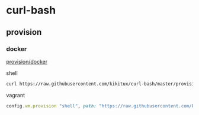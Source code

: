 # curl-bash

## provision

### docker
[provision/docker](https://raw.githubusercontent.com/kikitux/curl-bash/master/provision/docker.sh)

shell
```bash
curl https://raw.githubusercontent.com/kikitux/curl-bash/master/provision/docker.sh | sudo bash
```

vagrant
```ruby
config.vm.provision "shell", path: "https://raw.githubusercontent.com/kikitux/curl-bash/master/provision/docker.sh"
```
